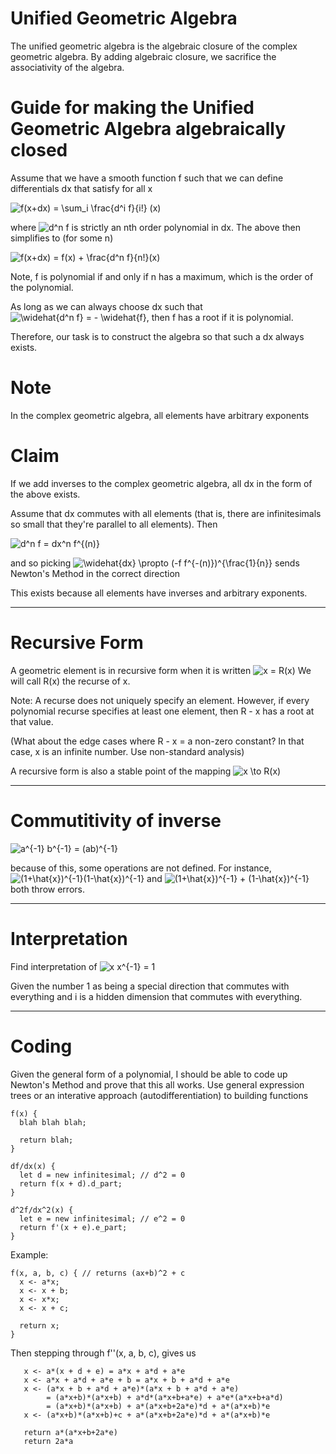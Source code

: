 # Unified Geometric Algebra

The unified geometric algebra is the algebraic closure of the complex geometric algebra.  By adding algebraic closure, we sacrifice the associativity of the algebra.

# Guide for making the Unified Geometric Algebra algebraically closed

Assume that we have a smooth function f such that we can define differentials dx that satisfy for all x

<img src="https://latex.codecogs.com/svg.latex?f(x&plus;dx)&space;=&space;\sum_i&space;\frac{d^i&space;f}{i!}&space;(x)" title="f(x+dx) = \sum_i \frac{d^i f}{i!} (x)" />

where <img src="https://latex.codecogs.com/svg.latex?d^n&space;f" title="d^n f" /> is strictly an nth order polynomial in dx.  The above then simplifies to (for some n)

<img src="https://latex.codecogs.com/svg.latex?f(x&plus;dx)&space;=&space;f(x)&space;&plus;&space;\frac{d^n&space;f}{n!}(x)" title="f(x+dx) = f(x) + \frac{d^n f}{n!}(x)" />

Note, f is polynomial if and only if n has a maximum, which is the order of the polynomial.

As long as we can always choose dx such that <img src="https://latex.codecogs.com/svg.latex?\widehat{d^n&space;f}&space;=&space;-&space;\widehat{f}" title="\widehat{d^n f} = - \widehat{f}" />, then f has a root if it is polynomial.

Therefore, our task is to construct the algebra so that such a dx always exists.

# Note

In the complex geometric algebra, all elements have arbitrary exponents

# Claim

If we add inverses to the complex geometric algebra, all dx in the form of the above exists.

Assume that dx commutes with all elements (that is, there are infinitesimals so small that they're parallel to all elements).  Then

<img src="https://latex.codecogs.com/svg.latex?d^n&space;f&space;=&space;dx^n&space;f^{(n)}" title="d^n f = dx^n f^{(n)}" />

and so picking <img src="https://latex.codecogs.com/svg.latex?\widehat{dx}&space;\propto&space;(-f&space;f^{-(n)})^{\frac{1}{n}}" title="\widehat{dx} \propto (-f f^{-(n)})^{\frac{1}{n}}" /> sends Newton's Method in the correct direction

This exists because all elements have inverses and arbitrary exponents.

---

# Recursive Form

A geometric element is in recursive form when it is written <img src="https://latex.codecogs.com/svg.latex?x&space;=&space;R(x)" title="x = R(x)" />  We will call R(x) the recurse of x.

Note: A recurse does not uniquely specify an element.  However, if every polynomial recurse specifies at least one element, then R - x has a root at that value.

(What about the edge cases where R - x = a non-zero constant?  In that case, x is an infinite number.  Use non-standard analysis)

A recursive form is also a stable point of the mapping <img src="https://latex.codecogs.com/svg.latex?x&space;\to&space;R(x)" title="x \to R(x)" />

---

# Commutitivity of inverse

<img src="https://latex.codecogs.com/svg.latex?a^{-1}&space;b^{-1}&space;=&space;(ab)^{-1}" title="a^{-1} b^{-1} = (ab)^{-1}" />

because of this, some operations are not defined.  For instance, <img src="https://latex.codecogs.com/svg.latex?(1&plus;\hat{x})^{-1}(1-\hat{x})^{-1}" title="(1+\hat{x})^{-1}(1-\hat{x})^{-1}" /> and <img src="https://latex.codecogs.com/svg.latex?(1&plus;\hat{x})^{-1}&space;&plus;&space;(1-\hat{x})^{-1}" title="(1+\hat{x})^{-1} + (1-\hat{x})^{-1}" /> both throw errors.

---

# Interpretation

Find interpretation of <img src="https://latex.codecogs.com/svg.latex?x&space;x^{-1}&space;=&space;1" title="x x^{-1} = 1" />

Given the number 1 as being a special direction that commutes with everything and i is a hidden dimension that commutes with everything. 

---

# Coding

Given the general form of a polynomial, I should be able to code up Newton's Method and prove that this all works.  Use general expression trees or an interative approach (autodifferentiation) to building functions

```
f(x) {
  blah blah blah;
  
  return blah;
}
```
```
df/dx(x) {
  let d = new infinitesimal; // d^2 = 0
  return f(x + d).d_part;
}
```
```
d^2f/dx^2(x) {
  let e = new infinitesimal; // e^2 = 0
  return f'(x + e).e_part;
}
```

Example:
```
f(x, a, b, c) { // returns (ax+b)^2 + c
  x <- a*x;
  x <- x + b;
  x <- x*x;
  x <- x + c;
  
  return x;
}
```

Then stepping through f''(x, a, b, c), gives us
```
   x <- a*(x + d + e) = a*x + a*d + a*e
   x <- a*x + a*d + a*e + b = a*x + b + a*d + a*e
   x <- (a*x + b + a*d + a*e)*(a*x + b + a*d + a*e)
        = (a*x+b)*(a*x+b) + a*d*(a*x+b+a*e) + a*e*(a*x+b+a*d)
        = (a*x+b)*(a*x+b) + a*(a*x+b+2a*e)*d + a*(a*x+b)*e 
   x <- (a*x+b)*(a*x+b)+c + a*(a*x+b+2a*e)*d + a*(a*x+b)*e
   
   return a*(a*x+b+2a*e)
   return 2a*a
```

